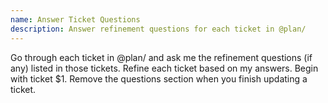 ```yaml
---
name: Answer Ticket Questions
description: Answer refinement questions for each ticket in @plan/
---
```

Go through each ticket in @plan/ and ask me the refinement questions (if any) listed in those tickets. Refine each ticket based on my answers. Begin with ticket $1. Remove the questions section when you finish updating a ticket.
